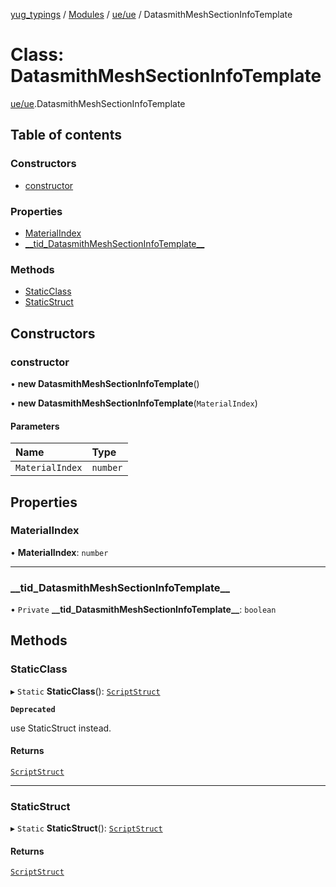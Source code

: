 [yug_typings](../README.md) / [Modules](../modules.md) / [ue/ue](../modules/ue_ue.md) / DatasmithMeshSectionInfoTemplate

# Class: DatasmithMeshSectionInfoTemplate

[ue/ue](../modules/ue_ue.md).DatasmithMeshSectionInfoTemplate

## Table of contents

### Constructors

- [constructor](ue_ue.DatasmithMeshSectionInfoTemplate.md#constructor)

### Properties

- [MaterialIndex](ue_ue.DatasmithMeshSectionInfoTemplate.md#materialindex)
- [\_\_tid\_DatasmithMeshSectionInfoTemplate\_\_](ue_ue.DatasmithMeshSectionInfoTemplate.md#__tid_datasmithmeshsectioninfotemplate__)

### Methods

- [StaticClass](ue_ue.DatasmithMeshSectionInfoTemplate.md#staticclass)
- [StaticStruct](ue_ue.DatasmithMeshSectionInfoTemplate.md#staticstruct)

## Constructors

### constructor

• **new DatasmithMeshSectionInfoTemplate**()

• **new DatasmithMeshSectionInfoTemplate**(`MaterialIndex`)

#### Parameters

| Name | Type |
| :------ | :------ |
| `MaterialIndex` | `number` |

## Properties

### MaterialIndex

• **MaterialIndex**: `number`

___

### \_\_tid\_DatasmithMeshSectionInfoTemplate\_\_

• `Private` **\_\_tid\_DatasmithMeshSectionInfoTemplate\_\_**: `boolean`

## Methods

### StaticClass

▸ `Static` **StaticClass**(): [`ScriptStruct`](ue_ue.ScriptStruct.md)

**`Deprecated`**

use StaticStruct instead.

#### Returns

[`ScriptStruct`](ue_ue.ScriptStruct.md)

___

### StaticStruct

▸ `Static` **StaticStruct**(): [`ScriptStruct`](ue_ue.ScriptStruct.md)

#### Returns

[`ScriptStruct`](ue_ue.ScriptStruct.md)
